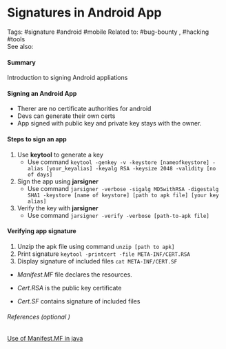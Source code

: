 # Signatures in Android App
Tags: #signature #android #mobile 
Related to: #bug-bounty , #hacking #tools  
See also: 

#### Summary
Introduction to signing Android appliations

#### Signing an Android App
- Therer are no certificate authorities for android
- Devs can generate their own certs
- App signed with public key and private key stays with the owner.

#### Steps to sign an app
1. Use **keytool** to generate a key
	- Use command 
	`keytool -genkey -v -keystore [nameofkeystore] -alias [your_keyalias] -keyalg RSA -keysize 2048 -validity [no of days]` 
2. Sign the app using **jarsigner**
	- Use command
	  `jarsigner -verbose -sigalg MD5withRSA -digestalg SHA1 -keystore [name of keystore] [path to apk file] [your key alias]`
3. Verify the key with **jarsigner**
	- Use command
	`jarsigner -verify -verbose [path-to-apk file]`

#### Verifying app signature
 1. Unzip the apk file using command
	 `unzip [path to apk]`
2. Print signature 
	`keytool -printcert -file META-INF/CERT.RSA`
3. Display signature of included files
	`cat META-INF/CERT.SF`

- _Manifest.MF_ file declares the resources.

- _Cert.RSA_ is the public key certificate

- _Cert.SF_ contains signature of included files

###### References  (optional )
[Use of Manifest.MF in java](https://stackoverflow.com/questions/12767886/use-of-the-manifest-mf-file-in-java)
